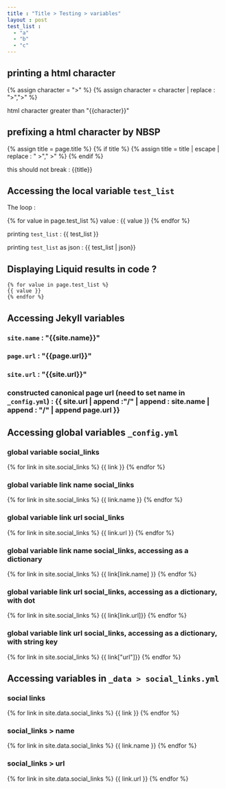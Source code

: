 ```yaml
---
title : "Title > Testing > variables"
layout : post
test_list :
  - "a"
  - "b"
  - "c"
---
```


## printing a html character

{% assign character  = ">" %}
{% assign character  = character | replace : ">","&gt;" %}
                                                 
html character greater than "{{character}}"

## prefixing a html character by NBSP


{% assign title = page.title %}
{% if title %}
{% assign title = title | escape | replace : " &gt;","&nbsp;&gt;" %}
{% endif %}

this should not break : {{title}}

## Accessing the local variable `test_list`
         
The loop :

{% for value in page.test_list %}
value : {{ value }}
{% endfor %}

printing `test_list` : {{ test_list }}

printing `test_list`  as json :  {{ test_list | json}}

## Displaying Liquid results in code ?

```
{% for value in page.test_list %}
{{ value }}
{% endfor %}
```

## Accessing Jekyll variables

### `site.name` : "{{site.name}}"

### `page.url` : "{{page.url}}"

### `site.url` : "{{site.url}}"

### constructed canonical page url (need to set name in `_config.yml`) : {{ site.url | append :"/" | append : site.name | append : "/" | append page.url }}

## Accessing global variables `_config.yml`

### global variable social_links

{% for link in site.social_links %}
{{ link }}
{% endfor %}

### global variable link name social_links

{% for link in site.social_links %}
{{ link.name }}
{% endfor %}

### global variable link url social_links

{% for link in site.social_links %}
{{ link.url }}
{% endfor %}


### global variable link name social_links, accessing as a dictionary

{% for link in site.social_links %}
{{ link[link.name] }}
{% endfor %}

### global variable link url social_links, accessing as a dictionary, with dot

{% for link in site.social_links %}
{{ link[link.url]}}
{% endfor %}

### global variable link url social_links, accessing as a dictionary, with string key

{% for link in site.social_links %}
{{ link["url"]}}
{% endfor %}

## Accessing variables in `_data > social_links.yml`

### social links

{% for link in site.data.social_links %}
{{ link }}
{% endfor %}

### social_links > name

{% for link in site.data.social_links %}
{{ link.name }}
{% endfor %}

### social_links > url

{% for link in site.data.social_links %}
{{ link.url }}
{% endfor %}

